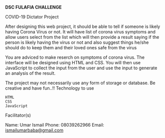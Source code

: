 <b>DSC FULAFIA CHALLENGE</b>

COVID-19 Dictator Project

After designing this web project, it should be able to tell if someone is likely having Corona Virus or not.
It will have list of corona virus symptoms and allow users select from the list which will then provide a result saying if the person is likely having the virus or not and also suggest things he/she should do to keep them and their loved ones safe from the virus

You are adviced to make reserch on symptoms of corona virus. The interface will be designed using HTML and CSS. You will then use JavaScript to collect the input from the user and use the input to generate an analysis of the result.

The project may not necessarily use any form of storage or database.
Be creative and have fun..!!
Technology to use

    HTML
    CSS
    JavaScript

Facilitator(s)

Name: Umar Ismail
Phone: 08039262966
Email: ismailumarbaba@gmail.com


